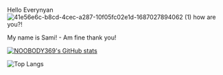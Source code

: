 Hello Everynyan ![41e56e6c-b8cd-4cec-a287-10f05fc02e1d-1687027894062 (1)](https://github.com/NOOBODY369/symmetrical-bassoon/assets/106931599/5ebe3bd7-51a3-4dd9-a038-44a04fbd637a) how are you?! 

My name is Sami! - Am fine thank you! 

[![NOOBODY369's GitHub stats](https://github-readme-stats.vercel.app/api?username=NOOBODY369)](https://github.com/NOOBODY369/github-readme-statsic&theme=midnight-purple)

![Top Langs](https://github-readme-stats.vercel.app/api/top-langs/?username=NOOBODY369&hide_progress=trueicons=true&theme=midnight-purple)
